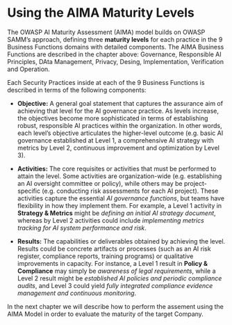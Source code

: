 # Using the AIMA Maturity Levels

The OWASP AI Maturity Assessment (AIMA) model builds on OWASP SAMM’s approach, defining three **maturity levels** for each practice in the 9 Business Functions domains with detailed components. The AIMA Business Functions are described in the chapter above: Governance, Responsible AI Principles, DAta Management, Privacy, Desing, Implementation, Verification and Operation.

Each Security Practices inside at each of the 9 Business Functions is described in terms of the following components:

* **Objective:** A general goal statement that captures the assurance aim of achieving that level for the AI governance practice. As levels increase, the objectives become more sophisticated in terms of establishing robust, responsible AI practices within the organization. In other words, each level’s objective articulates the higher-level outcome (e.g. basic AI governance established at Level 1, a comprehensive AI strategy with metrics by Level 2, continuous improvement and optimization by Level 3).

* **Activities:** The core requisites or activities that must be performed to attain the level. Some activities are organization-wide (e.g. establishing an AI oversight committee or policy), while others may be project-specific (e.g. conducting risk assessments for each AI project). These activities capture the essential *AI governance functions*, but teams have flexibility in how they implement them. For example, a Level 1 activity in **Strategy & Metrics** might be *defining an initial AI strategy document*, whereas by Level 2 activities could include *implementing metrics tracking for AI system performance and risk*.

* **Results:** The capabilities or deliverables obtained by achieving the level. Results could be concrete artifacts or processes (such as an AI risk register, compliance reports, training programs) or qualitative improvements in capacity. For instance, a Level 1 result in **Policy & Compliance** may simply be *awareness of legal requirements*, while a Level 2 result might be *established AI policies and periodic compliance audits*, and Level 3 could yield *fully integrated compliance evidence management and continuous monitoring*.

In the next chapter we will describe how to perform the assement using the AIMA Model in order to evaluate the maturity of the target Company.

